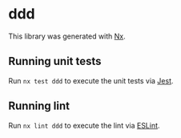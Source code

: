 # ddd

This library was generated with [Nx](https://nx.dev).

## Running unit tests

Run `nx test ddd` to execute the unit tests via [Jest](https://jestjs.io).

## Running lint

Run `nx lint ddd` to execute the lint via [ESLint](https://eslint.org/).
